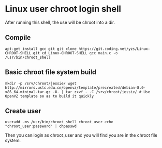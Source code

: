 # Linux user chroot login shell

After running this shell, the use will be chroot into a dir.


## Compile
``
apt-get install gcc git
git clone https://git.coding.net/yzs/Linux-CHROOT-SHELL.git
cd Linux-CHROOT-SHELL
gcc main.c -o /usr/bin/chroot_shell
``

## Basic chroot file system build
``
mkdir -p /srv/chroot/jessie/
wget http://mirrors.ustc.edu.cn/openvz/template/precreated/debian-8.0-x86_64-minimal.tar.gz -O- | tar zxvf - -C /srv/chroot/jessie/ # Use OpenVZ template so as to build it quickly
``

## Create user
``
useradd -ms /usr/bin/chroot_shell chroot_user
echo "chroot_user:password" | chpasswd
``

Then you can login as chroot_user and you will find you are in the chroot file system.
